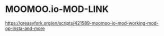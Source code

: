 # MOOMOO.io-MOD-LINK 
https://greasyfork.org/en/scripts/421589-moomoo-io-mod-working-mod-op-insta-and-more
